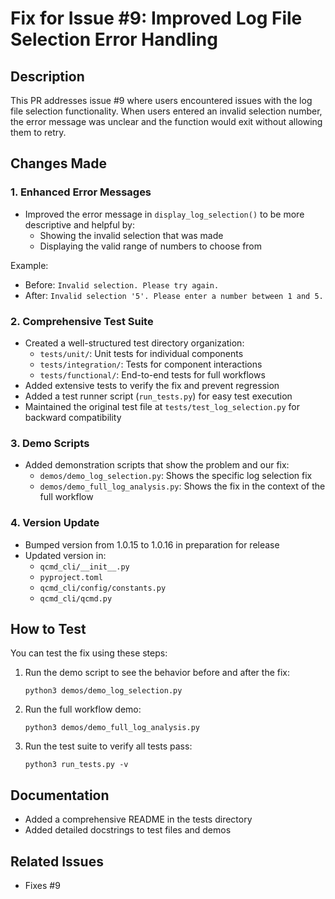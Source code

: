 # Fix for Issue #9: Improved Log File Selection Error Handling

## Description
This PR addresses issue #9 where users encountered issues with the log file selection functionality. When users entered an invalid selection number, the error message was unclear and the function would exit without allowing them to retry.

## Changes Made

### 1. Enhanced Error Messages
- Improved the error message in `display_log_selection()` to be more descriptive and helpful by:
  - Showing the invalid selection that was made
  - Displaying the valid range of numbers to choose from

Example:
- Before: `Invalid selection. Please try again.`
- After: `Invalid selection '5'. Please enter a number between 1 and 5.`

### 2. Comprehensive Test Suite
- Created a well-structured test directory organization:
  - `tests/unit/`: Unit tests for individual components
  - `tests/integration/`: Tests for component interactions
  - `tests/functional/`: End-to-end tests for full workflows
- Added extensive tests to verify the fix and prevent regression
- Added a test runner script (`run_tests.py`) for easy test execution
- Maintained the original test file at `tests/test_log_selection.py` for backward compatibility

### 3. Demo Scripts
- Added demonstration scripts that show the problem and our fix:
  - `demos/demo_log_selection.py`: Shows the specific log selection fix
  - `demos/demo_full_log_analysis.py`: Shows the fix in the context of the full workflow

### 4. Version Update
- Bumped version from 1.0.15 to 1.0.16 in preparation for release
- Updated version in:
  - `qcmd_cli/__init__.py`
  - `pyproject.toml`
  - `qcmd_cli/config/constants.py`
  - `qcmd_cli/qcmd.py`

## How to Test
You can test the fix using these steps:

1. Run the demo script to see the behavior before and after the fix:
   ```
   python3 demos/demo_log_selection.py
   ```

2. Run the full workflow demo:
   ```
   python3 demos/demo_full_log_analysis.py
   ```

3. Run the test suite to verify all tests pass:
   ```
   python3 run_tests.py -v
   ```

## Documentation
- Added a comprehensive README in the tests directory
- Added detailed docstrings to test files and demos

## Related Issues
- Fixes #9 